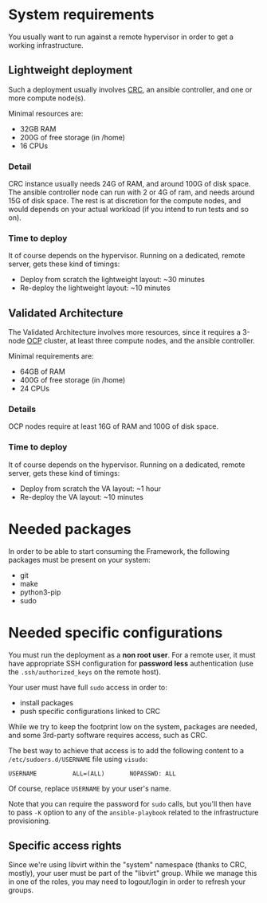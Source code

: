 # System requirements

You usually want to run against a remote hypervisor in order to get a working infrastructure.

## Lightweight deployment

Such a deployment usually involves [CRC](https://crc.dev/crc/getting_started/getting_started/introducing/),
an ansible controller, and one or more compute node(s).

Minimal resources are:

- 32GB RAM
- 200G of free storage (in /home)
- 16 CPUs

### Detail

CRC instance usually needs 24G of RAM, and around 100G of disk space. The ansible controller node
can run with 2 or 4G of ram, and needs around 15G of disk space. The rest is at discretion for
the compute nodes, and would depends on your actual workload (if you intend to run tests and so on).

### Time to deploy

It of course depends on the hypervisor. Running on a dedicated, remote server, gets these kind of timings:

- Deploy from scratch the lightweight layout: ~30 minutes
- Re-deploy the lightweight layout: ~10 minutes

## Validated Architecture

The Validated Architecture involves more resources, since it requires a 3-node
[OCP](https://www.redhat.com/en/technologies/cloud-computing/openshift/container-platform) cluster,
at least three compute nodes, and the ansible controller.

Minimal requirements are:

- 64GB of RAM
- 400G of free storage (in /home)
- 24 CPUs

### Details

OCP nodes require at least 16G of RAM and 100G of disk space.

### Time to deploy

It of course depends on the hypervisor. Running on a dedicated, remote server, gets these kind of timings:

- Deploy from scratch the VA layout: ~1 hour
- Re-deploy the VA layout: ~10 minutes

# Needed packages
In order to be able to start consuming the Framework, the following packages
must be present on your system:

* git
* make
* python3-pip
* sudo

# Needed specific configurations

You must run the deployment as a **non root user**. For a remote user, it must
have appropriate SSH configuration for **password less** authentication (use the
`.ssh/authorized_keys` on the remote host).

Your user must have full `sudo` access in order to:

* install packages
* push specific configurations linked to CRC

While we try to keep the footprint low on the system, packages are needed, and
some 3rd-party software requires access, such as CRC.

The best way to achieve that access is to add the following content to a
`/etc/sudoers.d/USERNAME` file using `visudo`:
```
USERNAME          ALL=(ALL)       NOPASSWD: ALL
```
Of course, replace `USERNAME` by your user's name.

Note that you can require the password for `sudo` calls, but you'll then have to pass `-K` option to
any of the `ansible-playbook` related to the infrastructure provisioning.

## Specific access rights

Since we're using libvirt within the "system" namespace (thanks to CRC, mostly),
your user must be part of the "libvirt" group. While we manage this in one of
the roles, you may need to logout/login in order to refresh your groups.
